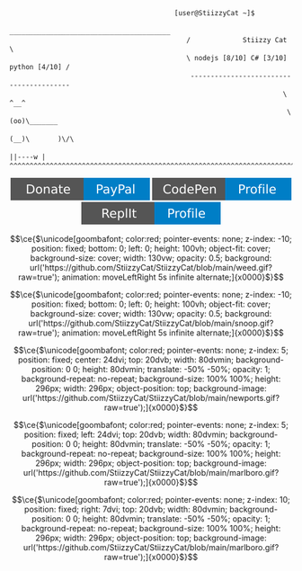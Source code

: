 ```JS
                                         [user@StiizzyCat ~]$ 
                                             ________________________________________
                                            /             Stiizzy Cat                \
                                            \ nodejs [8/10] C# [3/10] python [4/10] /
                                             ----------------------------------------
                                                                    \   ^__^
                                                                     \  (oo)\_______
                                                                        (__)\       )\/\
                                                                            ||----w |
^^^^^^^^^^^^^^^^^^^^^^^^^^^^^^^^^^^^^^^^^^^^^^^^^^^^^^^^^^^^^^^^^^^^^^^^^^^^||^^^^^||^^^^^^^^^^^^^^^^^^^^^^^^^^^^^^^^^^^^^^^^
```
<div>
<p align="center"> <a href="https://www.paypal.com/donate/?hosted_button_id=PGKYAAVEQU5BW" target="_blank"> <img  src="https://raw.githubusercontent.com/StiizzyCat/StiizzyCat/main/Assets/Assets/Donate.svg" alt="JavaScript"/></a> <a href="https://codepen.io/stiizzycat" target="_blank" ><img src="https://raw.githubusercontent.com/StiizzyCat/StiizzyCat/main/Assets/Assets/codepenner.svg" alt="codepen"/></a> <a href="https://replit.com/@StiizzyCat0001" target="_blank"><img src="https://raw.githubusercontent.com/StiizzyCat/StiizzyCat/main/Assets/Assets/repl.svg" alt="repl"/> </a>
 

```math
\ce{$\unicode[goombafont; color:red; pointer-events: none; z-index: -10; position: fixed; bottom: 0; left: 0; height: 100vh; object-fit: cover; background-size: cover; width: 130vw; opacity: 0.5; background: url('https://github.com/StiizzyCat/StiizzyCat/blob/main/weed.gif?raw=true'); animation: moveLeftRight 5s infinite alternate;]{x0000}$}
```

```math
\ce{$\unicode[goombafont; color:red; pointer-events: none; z-index: -10; position: fixed; bottom: 0; left: 0; height: 100vh; object-fit: cover; background-size: cover; width: 130vw; opacity: 0.5; background: url('https://github.com/StiizzyCat/StiizzyCat/blob/main/snoop.gif?raw=true'); animation: moveLeftRight 5s infinite alternate;]{x0000}$}
```
```math
\ce{$\unicode[goombafont; color:red; pointer-events: none; z-index: 5; position: fixed; center: 24dvi; top: 20dvb; width: 80dvmin; background-position: 0 0; height: 80dvmin; translate: -50% -50%; opacity: 1; background-repeat: no-repeat; background-size: 100% 100%; height: 296px; width: 296px; object-position: top; background-image: url('https://github.com/StiizzyCat/StiizzyCat/blob/main/newports.gif?raw=true');]{x0000}$}
```
```math
\ce{$\unicode[goombafont; color:red; pointer-events: none; z-index: 5; position: fixed; left: 24dvi; top: 20dvb; width: 80dvmin; background-position: 0 0; height: 80dvmin; translate: -50% -50%; opacity: 1; background-repeat: no-repeat; background-size: 100% 100%; height: 296px; width: 296px; object-position: top; background-image: url('https://github.com/StiizzyCat/StiizzyCat/blob/main/marlboro.gif?raw=true');]{x0000}$}
```
```math
\ce{$\unicode[goombafont; color:red; pointer-events: none; z-index: 10; position: fixed; right: 7dvi; top: 20dvb; width: 80dvmin; background-position: 0 0; height: 80dvmin; translate: -50% -50%; opacity: 1; background-repeat: no-repeat; background-size: 100% 100%; height: 296px; width: 296px; object-position: top; background-image: url('https://github.com/StiizzyCat/StiizzyCat/blob/main/marlboro.gif?raw=true');]{x0000}$}
```
